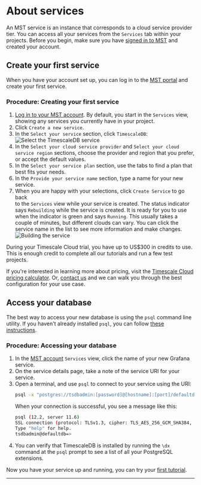 # About services
An MST service is an instance that corresponds to a cloud service provider tier.
You can access all your services from the `Services` tab within your projects.
Before you begin, make sure you have [signed in to MST][sign-up] and created your account.

## Create your first service
When you have your account set up, you can log in to the [MST portal][timescale-cloud-portal] and create your first service.

### Procedure: Creating your first service
1.  [Log in to your MST account][mst-login]. By default, you start in the
    `Services` view, showing any services you currently have in your project.
1.  Click `Create a new service`.
1.  In the `Select your service` section, click `TimescaleDB`:
    <img class="main-content__illustration" src="https://assets.timescale.com/docs/images/mst-selectservice-timescaledb.png" alt="Select the TimescaleDB service"/>
1.  In the `Select your cloud service provider` and `Select your cloud service
    region` sections, choose the provider and region that you prefer, or accept
    the default values.
1.  In the `Select your service plan` section, use the tabs to find a plan that
    best fits your needs.
1.  In the `Provide your service name` section, type a name for your new
    service.
1.  When you are happy with your selections, click `Create Service` to go back  
    to the `Services` view while your service is created. The status indicator
    says `Rebuilding` while the service is created. It is ready for you to use
    when the indicator is green and says `Running`. This usually takes a couple
    of minutes, but different clouds can vary. You can click the service name in
    the list to see more information and make changes.
    <img class="main-content__illustration" src="https://assets.timescale.com/docs/images/mst-buildservice-timescaledb.png" alt="Building the service"/>

<highlight type="tip">
During your Timescale Cloud trial, you have up to US$300 in credits to use. This
is enough credit to complete all our tutorials and run a few test projects.
</highlight>

If you're interested in learning more about pricing, visit the
[Timescale Cloud pricing calculator][timescale-pricing]. Or,
[contact us][contact] and we can walk you through the best configuration for
your use case.

## Access your database
The best way to access your new database is using the `psql` command line
utility. If you haven't already installed `psql`, you can follow
[these instructions][install-psql].

### Procedure: Accessing your database
1.  In the [MST account][mst-login] `Services` view, click the name of your new
    Grafana service.
1.  On the service details page, take a note of the service URI for your service.
1.  Open a terminal, and use `psql` to connect to your service using the URI:
    ```bash
    psql -x "postgres://tsdbadmin:[password]@[hostname]:[port]/defaultdb?sslmode=require"
    ```
    When your connection is successful, you see a message like this:
    ```bash
    psql (12.2, server 11.6)
    SSL connection (protocol: TLSv1.3, cipher: TLS_AES_256_GCM_SHA384, bits: 256, compression: off)
    Type "help" for help.
    tsdbadmin@defaultdb=>
    ```
1.  You can verify that TimescaleDB is installed by running the `\dx` command
    at the `psql` prompt to see a list of all your PostgreSQL extensions.

Now you have your service up and running, you can try your
[first tutorial][getting-started].



---




[sign-up]: https://www.timescale.com/cloud-signup
[mst-login]: https://portal.timescale.cloud/login
[timescale-cloud-install]: /getting-started/installation/timescale-cloud/installation-timescale-cloud
[cidr-wiki]: https://en.wikipedia.org/wiki/Classless_Inter-Domain_Routing
[cidr-tool]: http://www.subnet-calculator.com/cidr.php
[timescale-cloud-kb]: https://kb.timescale.cloud/en/collections/1600092-security
[timescale-cloud-portal]: http://portal.timescale.cloud
[sign-up]: https://www.timescale.com/cloud-signup
[timescale-features]: https://www.timescale.com/products
[timescale-pricing]: https://www.timescale.com/products#cloud-pricing
[contact]: https://www.timescale.com/contact
[using-timescale]: /timescaledb/latest/overview/core-concepts
[getting-started]: /timescaledb/latest/getting-started/
[install-psql]: /timescaledb/latest/how-to-guides/connecting/psql
